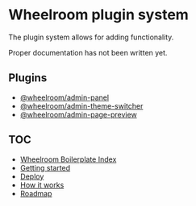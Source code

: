# Wheelroom plugin system

The plugin system allows for adding functionality.

Proper documentation has not been written yet.

## Plugins

- [@wheelroom/admin-panel](../../admin-panel/README.md)
- [@wheelroom/admin-theme-switcher](../../admin-theme-switcher/README.md)
- [@wheelroom/admin-page-preview](../../admin-page-preview/README.md)

## TOC

- [Wheelroom Boilerplate Index](../README.md)
- [Getting started](./getting-started.md)
- [Deploy](./deploy.md)
- [How it works](./how-it-works.md)
- [Roadmap](./roadmap.md)
